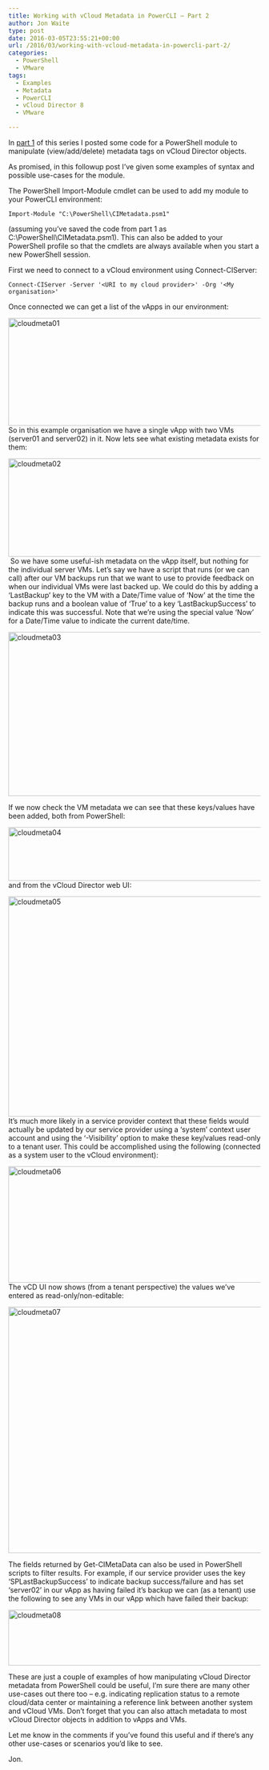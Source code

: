 ```yaml
---
title: Working with vCloud Metadata in PowerCLI – Part 2
author: Jon Waite
type: post
date: 2016-03-05T23:55:21+00:00
url: /2016/03/working-with-vcloud-metadata-in-powercli-part-2/
categories:
  - PowerShell
  - VMware
tags:
  - Examples
  - Metadata
  - PowerCLI
  - vCloud Director 8
  - VMware

---
```

In [part 1][1] of this series I posted some code for a PowerShell module to manipulate (view/add/delete) metadata tags on vCloud Director objects.

As promised, in this followup post I&#8217;ve given some examples of syntax and possible use-cases for the module.

The PowerShell Import-Module cmdlet can be used to add my module to your PowerCLI environment:

`Import-Module "C:\PowerShell\CIMetadata.psm1"`

(assuming you&#8217;ve saved the code from part 1 as C:\PowerShell\CIMetadata.psm1). This can also be added to your PowerShell profile so that the cmdlets are always available when you start a new PowerShell session.

First we need to connect to a vCloud environment using Connect-CIServer:

`Connect-CIServer -Server '<URI to my cloud provider>' -Org '<My organisation>'`

Once connected we can get a list of the vApps in our environment:

<img loading="lazy" decoding="async" class="aligncenter wp-image-37 size-full" src="https://kiwicloud.ninja/wp-content/uploads/2016/03/cloudmeta01.png" alt="cloudmeta01" width="1407" height="215" srcset="https://kiwicloud.ninja/wp-content/uploads/2016/03/cloudmeta01.png 1407w, https://kiwicloud.ninja/wp-content/uploads/2016/03/cloudmeta01-300x46.png 300w, https://kiwicloud.ninja/wp-content/uploads/2016/03/cloudmeta01-768x117.png 768w, https://kiwicloud.ninja/wp-content/uploads/2016/03/cloudmeta01-1024x156.png 1024w, https://kiwicloud.ninja/wp-content/uploads/2016/03/cloudmeta01-250x38.png 250w, https://kiwicloud.ninja/wp-content/uploads/2016/03/cloudmeta01-150x23.png 150w" sizes="(max-width: 1407px) 100vw, 1407px" /> So in this example organisation we have a single vApp with two VMs (server01 and server02) in it. Now lets see what existing metadata exists for them:

<img loading="lazy" decoding="async" class="aligncenter wp-image-51 size-full" src="https://kiwicloud.ninja/wp-content/uploads/2016/03/cloudmeta02.png" alt="cloudmeta02" width="1438" height="196" srcset="https://kiwicloud.ninja/wp-content/uploads/2016/03/cloudmeta02.png 1438w, https://kiwicloud.ninja/wp-content/uploads/2016/03/cloudmeta02-300x41.png 300w, https://kiwicloud.ninja/wp-content/uploads/2016/03/cloudmeta02-768x105.png 768w, https://kiwicloud.ninja/wp-content/uploads/2016/03/cloudmeta02-1024x140.png 1024w, https://kiwicloud.ninja/wp-content/uploads/2016/03/cloudmeta02-250x34.png 250w, https://kiwicloud.ninja/wp-content/uploads/2016/03/cloudmeta02-150x20.png 150w" sizes="(max-width: 1438px) 100vw, 1438px" />  So we have some useful-ish metadata on the vApp itself, but nothing for the individual server VMs. Let&#8217;s say we have a script that runs (or we can call) after our VM backups run that we want to use to provide feedback on when our individual VMs were last backed up. We could do this by adding a &#8216;LastBackup&#8217; key to the VM with a Date/Time value of &#8216;Now&#8217; at the time the backup runs and a boolean value of &#8216;True&#8217; to a key &#8216;LastBackupSuccess&#8217; to indicate this was successful. Note that we&#8217;re using the special value &#8216;Now&#8217; for a Date/Time value to indicate the current date/time.

<img loading="lazy" decoding="async" class="aligncenter wp-image-53 size-full" src="https://kiwicloud.ninja/wp-content/uploads/2016/03/cloudmeta03.png" alt="cloudmeta03" width="1144" height="327" srcset="https://kiwicloud.ninja/wp-content/uploads/2016/03/cloudmeta03.png 1144w, https://kiwicloud.ninja/wp-content/uploads/2016/03/cloudmeta03-300x86.png 300w, https://kiwicloud.ninja/wp-content/uploads/2016/03/cloudmeta03-768x220.png 768w, https://kiwicloud.ninja/wp-content/uploads/2016/03/cloudmeta03-1024x293.png 1024w, https://kiwicloud.ninja/wp-content/uploads/2016/03/cloudmeta03-250x71.png 250w, https://kiwicloud.ninja/wp-content/uploads/2016/03/cloudmeta03-150x43.png 150w" sizes="(max-width: 1144px) 100vw, 1144px" /> 

If we now check the VM metadata we can see that these keys/values have been added, both from PowerShell:

<img loading="lazy" decoding="async" class="aligncenter wp-image-43 size-full" src="https://kiwicloud.ninja/wp-content/uploads/2016/03/cloudmeta04.png" alt="cloudmeta04" width="1435" height="107" /> and from the vCloud Director web UI:

<img loading="lazy" decoding="async" class="aligncenter wp-image-44 size-full" src="https://kiwicloud.ninja/wp-content/uploads/2016/03/cloudmeta05.png" alt="cloudmeta05" width="981" height="439" /> It&#8217;s much more likely in a service provider context that these fields would actually be updated by our service provider using a &#8216;system&#8217; context user account and using the &#8216;-Visibility&#8217; option to make these key/values read-only to a tenant user. This could be accomplished using the following (connected as a system user to the vCloud environment):

<img loading="lazy" decoding="async" class="aligncenter wp-image-45 size-full" src="https://kiwicloud.ninja/wp-content/uploads/2016/03/cloudmeta06.png" alt="cloudmeta06" width="1441" height="232" /> The vCD UI now shows (from a tenant perspective) the values we&#8217;ve entered as read-only/non-editable:

<img loading="lazy" decoding="async" class="aligncenter wp-image-46 size-full" src="https://kiwicloud.ninja/wp-content/uploads/2016/03/cloudmeta07.png" alt="cloudmeta07" width="981" height="491" /> 

The fields returned by Get-CIMetaData can also be used in PowerShell scripts to filter results. For example, if our service provider uses the key &#8216;SPLastBackupSuccess&#8217; to indicate backup success/failure and has set &#8216;server02&#8217; in our vApp as having failed it&#8217;s backup we can (as a tenant) use the following to see any VMs in our vApp which have failed their backup:

<img loading="lazy" decoding="async" class="aligncenter wp-image-47 size-full" src="https://kiwicloud.ninja/wp-content/uploads/2016/03/cloudmeta08.png" alt="cloudmeta08" width="1442" height="111" /> 

These are just a couple of examples of how manipulating vCloud Director metadata from PowerShell could be useful, I&#8217;m sure there are many other use-cases out there too &#8211; e.g. indicating replication status to a remote cloud/data center or maintaining a reference link between another system and vCloud VMs. Don&#8217;t forget that you can also attach metadata to most vCloud Director objects in addition to vApps and VMs.

Let me know in the comments if you&#8217;ve found this useful and if there&#8217;s any other use-cases or scenarios you&#8217;d like to see.

Jon.

 [1]: http://152.67.105.113/2016/02/working-with-vcloud-metadata-in-powercli-part-1/